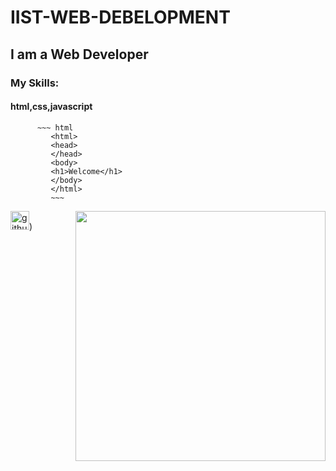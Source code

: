 # IIST-WEB-DEBELOPMENT
## I am a Web Developer
### My Skills:
#### html,css,javascript
          ~~~ html
             <html>
             <head>
             </head>
             <body>
             <h1>Welcome</h1>
             </body>
             </html>
             ~~~
             
             
<img align="right" width="400" src ="https://www.nobledesktop.com/image/classExamples/html-intro/html-intro.gif">


[<img src='https://cdn.jsdelivr.net/npm/simple-icons@3.0.1/icons/github.svg' alt='github' height='30'>](https://github.com/Jahidul-Islam-Joy))
